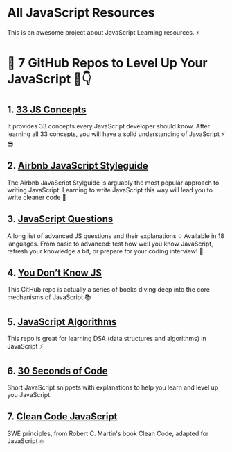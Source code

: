 # All JavaScript Resources
This is an awesome project about JavaScript Learning resources. ⚡
# 📌 7 GitHub Repos to Level Up Your JavaScript 🧵👇
## 1. [33 JS Concepts](https://github.com/leonardomso/33-js-concepts)
It provides 33 concepts every JavaScript developer should know.
After learning all 33 concepts, you will have a solid understanding of JavaScript ⚡️😎
## 2. [Airbnb JavaScript Styleguide](https://github.com/airbnb/javascript)
The Airbnb JavaScript Stylguide is arguably the most popular approach to writing JavaScript.
Learning to write JavaScript this way will lead you to write cleaner code 🙌
## 3. [JavaScript Questions ](https://github.com/lydiahallie/javascript-questions)
A long list of advanced JS questions and their explanations 💡 
Available in 18 languages.
From basic to advanced: test how well you know JavaScript, refresh your knowledge a bit, or prepare for your coding interview! 🚀
## 4. [You Don’t Know JS](https://github.com/getify/You-Dont-Know-JS)
This GitHub repo is actually a series of books diving deep into the core mechanisms of JavaScript 📚
## 5. [JavaScript Algorithms](https://github.com/trekhleb/javascript-algorithms)
This repo is great for learning DSA (data structures and algorithms) in JavaScript ⚡️
## 6. [30 Seconds of Code](https://github.com/30-seconds/30-seconds-of-code)
Short JavaScript snippets with explanations to help you learn and level up you JavaScript.

## 7. [Clean Code JavaScript ](https://github.com/ryanmcdermott/clean-code-javascript)
SWE principles, from Robert C. Martin's book Clean Code, adapted for JavaScript 🔥
